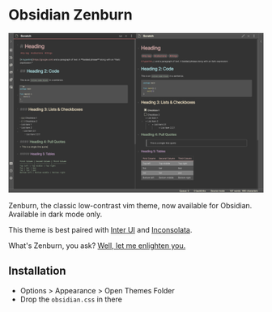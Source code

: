 # Obsidian Zenburn

![](screen.png)

Zenburn, the classic low-contrast vim theme, now available for Obsidian. Available in dark mode only.

This theme is best paired with [Inter UI](https://rsms.me/inter/) and [Inconsolata](https://fonts.google.com/specimen/Inconsolata).

What's Zenburn, you ask? [Well, let me enlighten you.](https://github.com/jnurmine/Zenburn)

## Installation
- Options > Appearance > Open Themes Folder
- Drop the `obsidian.css` in there

